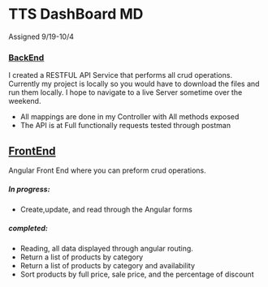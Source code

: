 
# TTS DashBoard MD
Assigned 9/19-10/4

### [BackEnd](https://github.com/RashellSmith/-TTS-DashboardProject)
I created a RESTFUL API Service that performs all crud operations. Currently my project is locally so you would have to download the files and run them locally. I hope to navigate to a live Server sometime over the weekend. 
 - All mappings are done in my Controller with All methods exposed 
- The API is at Full functionally requests tested through postman 

## [FrontEnd](https://github.com/RashellSmith/Dashboard-FrontEnd)
Angular Front End where you can preform crud operations.
##### In progress: 
- Create,update, and read through the Angular forms
##### completed: 
- Reading, all data displayed through angular routing.
- Return a list of products by category
- Return a list of products by category and availability
- Sort products by full price, sale price, and the percentage of discount
